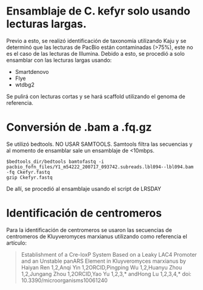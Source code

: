 # Ensamblaje de C. kefyr solo usando lecturas largas. 

Previo a esto, se realizó identificación de taxonomía utilizando Kaju y se determinó que las lecturas de PacBio están contaminadas (>75%), este no es el caso de las lecturas de Illumina.
Debido a esto, se procedió a solo ensamblar con las lecturas largas usando: 

 - Smartdenovo
 - Flye
 - wtdbg2

Se pulirá con lecturas cortas y se hará scaffold utilizando el genoma de referencia.

# Conversión de .bam a .fq.gz

Se utilizó bedtools. NO USAR SAMTOOLS. Samtools filtra las secuencias y al momento de ensamblar sale un ensamblaje de <10mbps.

```
$bedtools_dir/bedtools bamtofastq -i pacbio_fofn_files/Y1_m54222_200717_093742.subreads.lbl094--lbl094.bam -fq Ckefyr.fastq
gzip Ckefyr.fastq
```

De allí, se procedió al ensamblaje usando el script de LRSDAY

# Identificación de centromeros
Para la identificación de centromeros se usaron las secuencias de centromeros de Kluyveromyces marxianus utilizando como referencia el artículo: 

> Establishment of a Cre-loxP System Based on a Leaky LAC4 Promoter and an Unstable panARS Element in Kluyveromyces marxianus
by Haiyan Ren 1,2,Anqi Yin 1,2ORCID,Pingping Wu 1,2,Huanyu Zhou 1,2,Jungang Zhou 1,2ORCID,Yao Yu 1,2,3,* andHong Lu 1,2,3,4,* doi: 10.3390/microorganisms10061240


